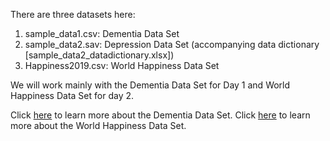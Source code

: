 
There are three datasets here:

1. sample_data1.csv: Dementia Data Set
2. sample_data2.sav: Depression Data Set (accompanying data dictionary [sample_data2_datadictionary.xlsx])
3. Happiness2019.csv: World Happiness Data Set

We will work mainly with the Dementia Data Set for Day 1 and World Happiness Data Set for day 2.

Click [here](dataset1.md) to learn more about the Dementia Data Set.
Click [here](dataset2.md) to learn more about the World Happiness Data Set.